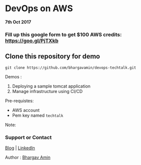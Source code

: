 # DevOps on AWS

**7th Oct 2017** 

### **Fill up this google form to get $100 AWS credits:** https://goo.gl/PjTXkb

## Clone this repository for demo 

`git clone https://github.com/bhargavamin/devops-techtalk.git`

Demos :
1. Deploying a sample tomcat application
2. Manage infrastructure using CI/CD


Pre-requistes:
- AWS account
- Pem key named `techtalk`

Note: 

### Support or Contact
[Blog](http://bhargavamin.com/blog)  |  [LinkedIn](https://www.linkedin.com/in/bhargavamin/)

Author : [Bhargav Amin](http://bhargavamin.com)
